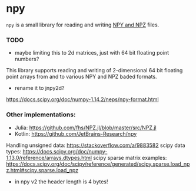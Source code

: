 # npy

`npy` is a small library for reading and writing 
[NPY and NPZ](https://numpy.org/devdocs/reference/generated/numpy.lib.format.html)
files.

### TODO
* maybe limiting this to 2d matrices, just with 64 bit floating point numbers?

This library supports reading and writing of 2-dimensional 64 bit floating point
arrays from and to various NPY and NPZ baded formats.

* rename it to jnpy2d? 

https://docs.scipy.org/doc/numpy-1.14.2/neps/npy-format.html

### Other implementations:

* Julia: https://github.com/fhs/NPZ.jl/blob/master/src/NPZ.jl
* Kotlin: https://github.com/JetBrains-Research/npy

Handling unsigned data: https://stackoverflow.com/a/9883582
scipy data types: https://docs.scipy.org/doc/numpy-1.13.0/reference/arrays.dtypes.html
scipy sparse matrix examples: https://docs.scipy.org/doc/scipy/reference/generated/scipy.sparse.load_npz.html#scipy.sparse.load_npz

* in npy v2 the header length is 4 bytes!

